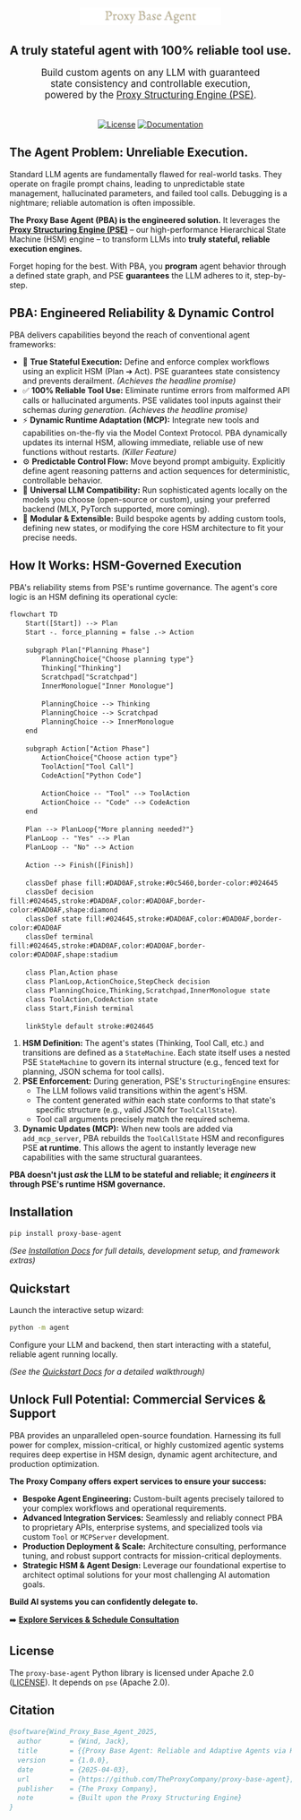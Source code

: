 <p align="center">
  <img src="logo.png" alt="Proxy Base Agent" style="object-fit: contain; max-width: 50%; padding-top: 20px;"/>
</p>

<h2 align="center">
  A truly stateful agent with 100% reliable tool use.
</h2>

<p align="center" style="font-size: 1.2em; width: 80%; max-width: 700px; margin: 0 auto; padding-bottom: 20px;">
  Build custom agents on any LLM with guaranteed state consistency and controllable execution, powered by the <a href="https://github.com/TheProxyCompany/proxy-structuring-engine">Proxy Structuring Engine (PSE)</a>.
</p>

<p align="center">
  <a href="https://github.com/TheProxyCompany/proxy-base-agent/blob/main/LICENSE"><img src="https://img.shields.io/badge/license-Apache%202.0-blue.svg" alt="License"></a>
  <a href="https://docs.theproxycompany.com/pba/"><img src="https://img.shields.io/badge/docs-latest-blue.svg" alt="Documentation"></a>
</p>

## The Agent Problem: Unreliable Execution.

Standard LLM agents are fundamentally flawed for real-world tasks. They operate on fragile prompt chains, leading to unpredictable state management, hallucinated parameters, and failed tool calls. Debugging is a nightmare; reliable automation is often impossible.

**The Proxy Base Agent (PBA) is the engineered solution.** It leverages the **[Proxy Structuring Engine (PSE)](https://github.com/TheProxyCompany/proxy-structuring-engine)** – our high-performance Hierarchical State Machine (HSM) engine – to transform LLMs into **truly stateful, reliable execution engines.**

Forget hoping for the best. With PBA, you **program** agent behavior through a defined state graph, and PSE **guarantees** the LLM adheres to it, step-by-step.

## PBA: Engineered Reliability & Dynamic Control

PBA delivers capabilities beyond the reach of conventional agent frameworks:

*   🧠 **True Stateful Execution:** Define and enforce complex workflows using an explicit HSM (Plan ➔ Act). PSE guarantees state consistency and prevents derailment. *(Achieves the headline promise)*
*   ✅ **100% Reliable Tool Use:** Eliminate runtime errors from malformed API calls or hallucinated arguments. PSE validates tool inputs against their schemas *during generation*. *(Achieves the headline promise)*
*   ⚡ **Dynamic Runtime Adaptation (MCP):** Integrate new tools and capabilities on-the-fly via the Model Context Protocol. PBA dynamically updates its internal HSM, allowing immediate, reliable use of new functions without restarts. *(Killer Feature)*
*   ⚙️ **Predictable Control Flow:** Move beyond prompt ambiguity. Explicitly define agent reasoning patterns and action sequences for deterministic, controllable behavior.
*   🔌 **Universal LLM Compatibility:** Run sophisticated agents locally on the models you choose (open-source or custom), using your preferred backend (MLX, PyTorch supported, more coming).
*   🧩 **Modular & Extensible:** Build bespoke agents by adding custom tools, defining new states, or modifying the core HSM architecture to fit your precise needs.

## How It Works: HSM-Governed Execution

PBA's reliability stems from PSE's runtime governance. The agent's core logic is an HSM defining its operational cycle:
```mermaid
flowchart TD
    Start([Start]) --> Plan
    Start -. force_planning = false .-> Action

    subgraph Plan["Planning Phase"]
        PlanningChoice{"Choose planning type"}
        Thinking["Thinking"]
        Scratchpad["Scratchpad"]
        InnerMonologue["Inner Monologue"]

        PlanningChoice --> Thinking
        PlanningChoice --> Scratchpad
        PlanningChoice --> InnerMonologue
    end

    subgraph Action["Action Phase"]
        ActionChoice{"Choose action type"}
        ToolAction["Tool Call"]
        CodeAction["Python Code"]

        ActionChoice -- "Tool" --> ToolAction
        ActionChoice -- "Code" --> CodeAction
    end

    Plan --> PlanLoop{"More planning needed?"}
    PlanLoop -- "Yes" --> Plan
    PlanLoop -- "No" --> Action

    Action --> Finish([Finish])

    classDef phase fill:#DAD0AF,stroke:#0c5460,border-color:#024645
    classDef decision fill:#024645,stroke:#DAD0AF,color:#DAD0AF,border-color:#DAD0AF,shape:diamond
    classDef state fill:#024645,stroke:#DAD0AF,color:#DAD0AF,border-color:#DAD0AF
    classDef terminal fill:#024645,stroke:#DAD0AF,color:#DAD0AF,border-color:#DAD0AF,shape:stadium

    class Plan,Action phase
    class PlanLoop,ActionChoice,StepCheck decision
    class PlanningChoice,Thinking,Scratchpad,InnerMonologue state
    class ToolAction,CodeAction state
    class Start,Finish terminal

    linkStyle default stroke:#024645
```

1.  **HSM Definition:** The agent's states (Thinking, Tool Call, etc.) and transitions are defined as a `StateMachine`. Each state itself uses a nested PSE `StateMachine` to govern its internal structure (e.g., fenced text for planning, JSON schema for tool calls).
2.  **PSE Enforcement:** During generation, PSE's `StructuringEngine` ensures:
    *   The LLM follows valid transitions within the agent's HSM.
    *   The content generated *within* each state conforms to that state's specific structure (e.g., valid JSON for `ToolCallState`).
    *   Tool call arguments precisely match the required schema.
3.  **Dynamic Updates (MCP):** When new tools are added via `add_mcp_server`, PBA rebuilds the `ToolCallState` HSM and reconfigures PSE **at runtime**. This allows the agent to instantly leverage new capabilities with the same structural guarantees.

**PBA doesn't just *ask* the LLM to be stateful and reliable; it *engineers* it through PSE's runtime HSM governance.**

## Installation

```bash
pip install proxy-base-agent
```
*(See [Installation Docs](https://docs.theproxycompany.com/pba/getting-started/installation/) for full details, development setup, and framework extras)*

## Quickstart

Launch the interactive setup wizard:

```bash
python -m agent
```

Configure your LLM and backend, then start interacting with a stateful, reliable agent running locally.

*(See the [Quickstart Docs](https://docs.theproxycompany.com/pba/getting-started/quickstart/) for a detailed walkthrough)*

## Unlock Full Potential: Commercial Services & Support

PBA provides an unparalleled open-source foundation. Harnessing its full power for complex, mission-critical, or highly customized agentic systems requires deep expertise in HSM design, dynamic agent architecture, and production optimization.

**The Proxy Company offers expert services to ensure your success:**

*   **Bespoke Agent Engineering:** Custom-built agents precisely tailored to your complex workflows and operational requirements.
*   **Advanced Integration Services:** Seamlessly and reliably connect PBA to proprietary APIs, enterprise systems, and specialized tools via custom `Tool` or `MCPServer` development.
*   **Production Deployment & Scale:** Architecture consulting, performance tuning, and robust support contracts for mission-critical deployments.
*   **Strategic HSM & Agent Design:** Leverage our foundational expertise to architect optimal solutions for your most challenging AI automation goals.

**Build AI systems you can confidently delegate to.**

➡️ **[Explore Services & Schedule Consultation](https://theproxycompany.com/business)**

## License

The `proxy-base-agent` Python library is licensed under Apache 2.0 ([LICENSE](LICENSE)).
It depends on `pse` (Apache 2.0).

## Citation

```bibtex
@software{Wind_Proxy_Base_Agent_2025,
  author       = {Wind, Jack},
  title        = {{Proxy Base Agent: Reliable and Adaptive Agents via Hierarchical State Machines}},
  version      = {1.0.0},
  date         = {2025-04-03},
  url          = {https://github.com/TheProxyCompany/proxy-base-agent},
  publisher    = {The Proxy Company},
  note         = {Built upon the Proxy Structuring Engine}
}
```
